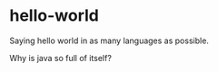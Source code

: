 # hello-world
Saying hello world in as many languages as possible.


Why is java so full of itself?
